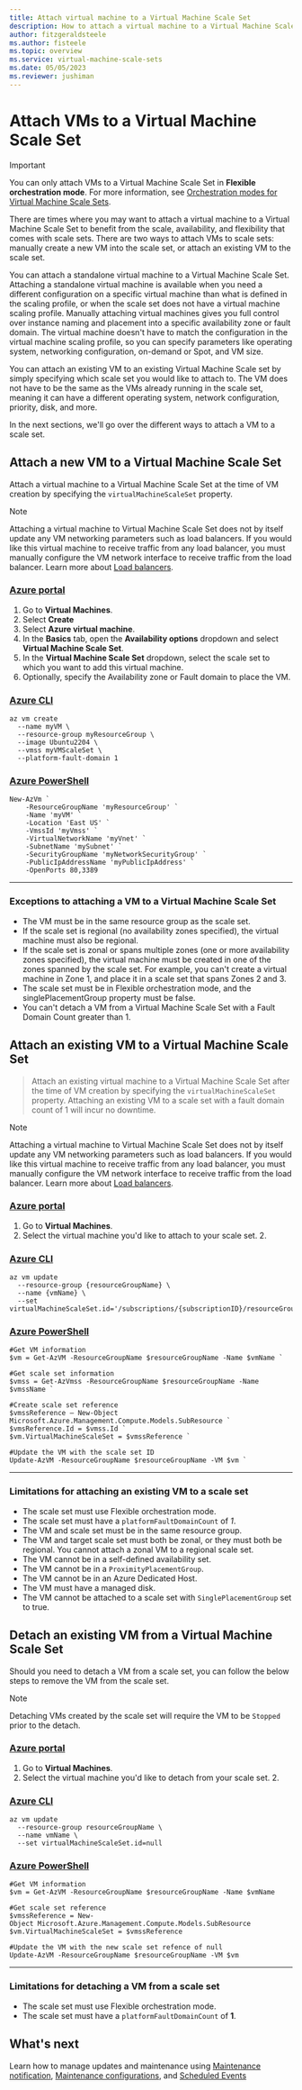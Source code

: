```yaml
---
title: Attach virtual machine to a Virtual Machine Scale Set
description: How to attach a virtual machine to a Virtual Machine Scale Set
author: fitzgeraldsteele 
ms.author: fisteele 
ms.topic: overview
ms.service: virtual-machine-scale-sets
ms.date: 05/05/2023
ms.reviewer: jushiman
---
```


# Attach VMs to a Virtual Machine Scale Set

> [!IMPORTANT]
> You can only attach VMs to a Virtual Machine Scale Set in **Flexible orchestration mode**. For more information, see [Orchestration modes for Virtual Machine Scale Sets](./virtual-machine-scale-sets-orchestration-modes.md).

There are times where you may want to attach a virtual machine to a Virtual Machine Scale Set to benefit from the scale, availability, and flexibility that comes with scale sets. There are two ways to attach VMs to scale sets: manually create a new VM into the scale set, or attach an existing VM to the scale set.

You can attach a standalone virtual machine to a Virtual Machine Scale Set. Attaching a standalone virtual machine is available when you need a different configuration on a specific virtual machine than what is defined in the scaling profile, or when the scale set does not have a virtual machine scaling profile. Manually attaching virtual machines gives you full control over instance naming and placement into a specific availability zone or fault domain. The virtual machine doesn't have to match the configuration in the virtual machine scaling profile, so you can specify parameters like operating system, networking configuration, on-demand or Spot, and VM size.

You can attach an existing VM to an existing Virtual Machine Scale set by simply specifying which scale set you would like to attach to. The VM does not have to be the same as the VMs already running in the scale set, meaning it can have a different operating system, network configuration, priority, disk, and more. 

In the next sections, we'll go over the different ways to attach a VM to a scale set.

## Attach a new VM to a Virtual Machine Scale Set

Attach a virtual machine to a Virtual Machine Scale Set at the time of VM creation by specifying the `virtualMachineScaleSet` property. 

> [!NOTE]
> Attaching a virtual machine to Virtual Machine Scale Set does not by itself update any VM networking parameters such as load balancers. If you would like this virtual machine to receive traffic from any load balancer, you must manually configure the VM network interface to receive traffic from the load balancer.  Learn more about [Load balancers](../virtual-network/network-overview.md#load-balancers).

### [Azure portal](#tab/portal)

1. Go to **Virtual Machines**.
1. Select **Create**
2. Select **Azure virtual machine**.
3. In the **Basics** tab, open the **Availability options** dropdown and select **Virtual Machine Scale Set**.
4. In the **Virtual Machine Scale Set** dropdown, select the scale set to which you want to add this virtual machine.
5. Optionally, specify the Availability zone or Fault domain to place the VM.

### [Azure CLI](#tab/cli)

```azurecli-interactive
az vm create 
  --name myVM \
  --resource-group myResourceGroup \
  --image Ubuntu2204 \
  --vmss myVMScaleSet \
  --platform-fault-domain 1
```

### [Azure PowerShell](#tab/powershell)

```azurepowershell-interactive
New-AzVm `
    -ResourceGroupName 'myResourceGroup' `
    -Name 'myVM' `
    -Location 'East US' `
    -VmssId 'myVmss' `
    -VirtualNetworkName 'myVnet' `
    -SubnetName 'mySubnet' `
    -SecurityGroupName 'myNetworkSecurityGroup' `
    -PublicIpAddressName 'myPublicIpAddress' `
    -OpenPorts 80,3389
```
---



### Exceptions to attaching a VM to a Virtual Machine Scale Set

- The VM must be in the same resource group as the scale set.
- If the scale set is regional (no availability zones specified), the virtual machine must also be regional. 
- If the scale set is zonal or spans multiple zones (one or more availability zones specified), the virtual machine must be created in one of the zones spanned by the scale set. For example, you can't create a virtual machine in Zone 1, and place it in a scale set that spans Zones 2 and 3.
- The scale set must be in Flexible orchestration mode, and the singlePlacementGroup property must be false.
- You can't detach a VM from a Virtual Machine Scale Set with a Fault Domain Count greater than 1.

## Attach an existing VM to a Virtual Machine Scale Set

> Attach an existing virtual machine to a Virtual Machine Scale Set after the time of VM creation by specifying the `virtualMachineScaleSet` property. Attaching an existing VM to a scale set with a fault domain count of 1 will incur no downtime. 

> [!NOTE]
> Attaching a virtual machine to Virtual Machine Scale Set does not by itself update any VM networking parameters such as load balancers. If you would like this virtual machine to receive traffic from any load balancer, you must manually configure the VM network interface to receive traffic from the load balancer.  Learn more about [Load balancers](../virtual-network/network-overview.md#load-balancers).
>

### [Azure portal](#tab/portal)

1. Go to **Virtual Machines**.
2. Select the virtual machine you'd like to attach to your scale set.
2.<BRITTANY TO DO ONCE PORTAL FLOW IS LOCKED DOWN>

### [Azure CLI](#tab/cli)

```azurecli-interactive
az vm update 
  --resource-group {resourceGroupName} \
  --name {vmName} \
  --set virtualMachineScaleSet.id='/subscriptions/{subscriptionID}/resourceGroups/{resourceGroupName}/providers/Microsoft.Compute/virtualMachineScaleSets/{scaleSetName}'
```

### [Azure PowerShell](#tab/powershell)

```azurepowershell-interactive
#Get VM information
$vm = Get-AzVM -ResourceGroupName $resourceGroupName -Name $vmName `

#Get scale set information
$vmss = Get-AzVmss -ResourceGroupName $resourceGroupName -Name $vmssName `

#Create scale set reference
$vmssReference – New-Object Microsoft.Azure.Management.Compute.Models.SubResource `
$vmsReference.Id = $vmss.Id `
$vm.VirtualMachineScaleSet = $vmssReference `

#Update the VM with the scale set ID
Update-AzVM -ResourceGroupName $resourceGroupName -VM $vm `
```
--- 

### Limitations for attaching an existing VM to a scale set
- The scale set must use Flexible orchestration mode.
- The scale set must have a `platformFaultDomainCount` of *1*.
- The VM and scale set must be in the same resource group. 
- The VM and target scale set must both be zonal, or they must both be regional. You cannot attach a zonal VM to a regional scale set. 
- The VM cannot be in a self-defined availability set. 
- The VM cannot be in a `ProximityPlacementGroup`. 
- The VM cannot be in an Azure Dedicated Host. 
- The VM must have a managed disk. 
- The VM cannot be attached to a scale set with `SinglePlacementGroup` set to true. 

## Detach an existing VM from a Virtual Machine Scale Set
Should you need to detach a VM from a scale set, you can follow the below steps to remove the VM from the scale set.

> [!NOTE]
> Detaching VMs created by the scale set will require the VM to be `Stopped` prior to the detach.

### [Azure portal](#tab/portal)

1. Go to **Virtual Machines**.
2. Select the virtual machine you'd like to detach from your scale set.
2.<BRITTANY TO DO ONCE PORTAL FLOW IS LOCKED DOWN>

### [Azure CLI](#tab/cli)

```azurecli-interactive
az vm update 
  --resource-group resourceGroupName \
  --name vmName \
  --set virtualMachineScaleSet.id=null 
```

### [Azure PowerShell](#tab/powershell)

```azurepowershell-interactive
#Get VM information
$vm = Get-AzVM -ResourceGroupName $resourceGroupName -Name $vmName 

#Get scale set reference
$vmssReference = New-Object Microsoft.Azure.Management.Compute.Models.SubResource 
$vm.VirtualMachineScaleSet = $vmssReference 

#Update the VM with the new scale set refence of null
Update-AzVM -ResourceGroupName $resourceGroupName -VM $vm 
```
--- 

### Limitations for detaching a VM from a scale set
- The scale set must use Flexible orchestration mode.
- The scale set must have a `platformFaultDomainCount` of **1**.

## What's next
Learn how to manage updates and maintenance using [Maintenance notification](virtual-machine-scale-sets-maintenance-notifications.md), [Maintenance configurations](../virtual-machines/maintenance-configurations.md), and [Scheduled Events](../virtual-machines/linux/scheduled-events.md)
